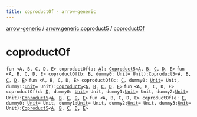 ```yaml
---
title: coproductOf - arrow-generic
---
```


[arrow-generic](../index.html) / [arrow.generic.coproduct5](index.html) / [coproductOf](./coproduct-of.html)

# coproductOf

`fun <A, B, C, D, E> coproductOf(a: `[`A`](coproduct-of.html#A)`): `[`Coproduct5`](-coproduct5.html)`<`[`A`](coproduct-of.html#A)`, `[`B`](coproduct-of.html#B)`, `[`C`](coproduct-of.html#C)`, `[`D`](coproduct-of.html#D)`, `[`E`](coproduct-of.html#E)`>`
`fun <A, B, C, D, E> coproductOf(b: `[`B`](coproduct-of.html#B)`, dummy0: `[`Unit`](https://kotlinlang.org/api/latest/jvm/stdlib/kotlin/-unit/index.html)` = Unit): `[`Coproduct5`](-coproduct5.html)`<`[`A`](coproduct-of.html#A)`, `[`B`](coproduct-of.html#B)`, `[`C`](coproduct-of.html#C)`, `[`D`](coproduct-of.html#D)`, `[`E`](coproduct-of.html#E)`>`
`fun <A, B, C, D, E> coproductOf(c: `[`C`](coproduct-of.html#C)`, dummy0: `[`Unit`](https://kotlinlang.org/api/latest/jvm/stdlib/kotlin/-unit/index.html)` = Unit, dummy1: `[`Unit`](https://kotlinlang.org/api/latest/jvm/stdlib/kotlin/-unit/index.html)` = Unit): `[`Coproduct5`](-coproduct5.html)`<`[`A`](coproduct-of.html#A)`, `[`B`](coproduct-of.html#B)`, `[`C`](coproduct-of.html#C)`, `[`D`](coproduct-of.html#D)`, `[`E`](coproduct-of.html#E)`>`
`fun <A, B, C, D, E> coproductOf(d: `[`D`](coproduct-of.html#D)`, dummy0: `[`Unit`](https://kotlinlang.org/api/latest/jvm/stdlib/kotlin/-unit/index.html)` = Unit, dummy1: `[`Unit`](https://kotlinlang.org/api/latest/jvm/stdlib/kotlin/-unit/index.html)` = Unit, dummy2: `[`Unit`](https://kotlinlang.org/api/latest/jvm/stdlib/kotlin/-unit/index.html)` = Unit): `[`Coproduct5`](-coproduct5.html)`<`[`A`](coproduct-of.html#A)`, `[`B`](coproduct-of.html#B)`, `[`C`](coproduct-of.html#C)`, `[`D`](coproduct-of.html#D)`, `[`E`](coproduct-of.html#E)`>`
`fun <A, B, C, D, E> coproductOf(e: `[`E`](coproduct-of.html#E)`, dummy0: `[`Unit`](https://kotlinlang.org/api/latest/jvm/stdlib/kotlin/-unit/index.html)` = Unit, dummy1: `[`Unit`](https://kotlinlang.org/api/latest/jvm/stdlib/kotlin/-unit/index.html)` = Unit, dummy2: `[`Unit`](https://kotlinlang.org/api/latest/jvm/stdlib/kotlin/-unit/index.html)` = Unit, dummy3: `[`Unit`](https://kotlinlang.org/api/latest/jvm/stdlib/kotlin/-unit/index.html)` = Unit): `[`Coproduct5`](-coproduct5.html)`<`[`A`](coproduct-of.html#A)`, `[`B`](coproduct-of.html#B)`, `[`C`](coproduct-of.html#C)`, `[`D`](coproduct-of.html#D)`, `[`E`](coproduct-of.html#E)`>`